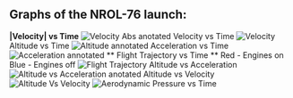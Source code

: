 ## Graphs of the NROL-76 launch:
**|Velocity| vs Time**
![Velocity Abs anotated](https://i.imgur.com/uPfI5ph.png)
Velocity vs Time
![Velocity](https://i.imgur.com/pHdiQi7.png)
Altitude vs Time
![Altitude annotated](https://i.imgur.com/80VYqyB.png)
Acceleration vs Time
![Acceleration annotated](https://i.imgur.com/83I3yyV.png)
** Flight Trajectory vs Time **
Red - Engines on
Blue - Engines off
![Flight Trajectory](https://i.imgur.com/3RpQdsQ.png)
Altitude vs Acceleration
![Altitude vs Acceleration anotated](https://i.imgur.com/RkYfPsX.png)
Altitude vs Velocity
![Altitude Vs Velocity](https://i.imgur.com/XD4Q5VF.png)
![Aerodynamic Pressure vs Time](https://i.imgur.com/e2FYwzM.png)
